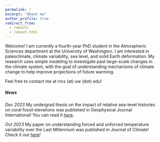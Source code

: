 ```yaml
---
permalink: /
excerpt: "About me"
author_profile: true
redirect_from: 
  - /about/
  - /about.html
---
```


Welcome! I am currently a fourth-year PhD student in the Atmospheric Sciences department at the University of Washington. I am interested in paleoclimate, climate variability, sea level, and solid Earth deformation. My research uses simple modeling to investigate past large-scale changes in the climate system, with the goal of understanding mechanisms of climate change to help improve projections of future warming.

Feel free to contact me at rrcs (at) uw (dot) edu!

##### News
*Dec 2023* My undergrad thesis on the impact of relative sea-level histories on coral fossil elevations was published in Geophysical Journal International! You can read it [here](10.1093/gji/ggad476).

*Oct 2023* My paper on understanding forced and unforced temperature variability over the Last Millennium was published in Journal of Climate! Check it out [here](https://journals.ametsoc.org/view/journals/clim/36/20/JCLI-D-22-0810.1.xml)!
